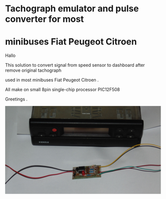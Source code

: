 # Tachograph emulator and pulse converter for most 
# minibuses Fiat Peugeot Citroen


Hallo

This solution to convert signal from speed sensor to dashboard after remove original tachograph

used in most minibuses Fiat Peugeot Citroen .

All make on small 8pin single-chip processor PIC12F508 

Greetings . 

<img src="https://raw.githubusercontent.com/SP6QKX/Tachograph-emulator-and-pulse-converter-Fiat-Peugeot-Citroen/master/1.jpg">

